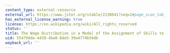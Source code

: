 ```yaml
---
content_type: external-resource
external_url: https://www.jstor.org/stable/2138641?seq=1#page_scan_tab_contents
has_external_license_warning: true
license: https://en.wikipedia.org/wiki/All_rights_reserved
status: ''
title: The Wage Distribution in a Model of the Assignment of Skills to Jobs
uid: 55479dde-4439-4ba0-8de5-39a4774b54db
wayback_url: ''
---
```

